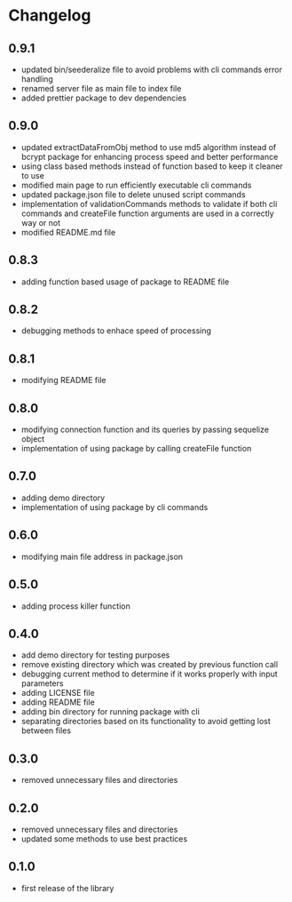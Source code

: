 # Changelog
## 0.9.1
* updated bin/seederalize file to avoid problems with cli commands error handling
* renamed server file as main file to index file
* added prettier package to dev dependencies
## 0.9.0

*  updated extractDataFromObj method to use md5 algorithm instead of bcrypt package for enhancing process speed and better performance
* using class based methods instead of function based to keep it cleaner to use
* modified main page to run efficiently executable cli commands 
* updated package.json file to delete unused script commands
* implementation of validationCommands methods to validate if both cli commands and createFile function arguments are used in a correctly way or not
* modified README.md file
## 0.8.3

*  adding function based usage of package to README file
## 0.8.2

* debugging methods to enhace speed of processing 
## 0.8.1

* modifying README file
## 0.8.0

* modifying connection function and its queries by passing sequelize object
* implementation of using package by calling createFile function
## 0.7.0

* adding demo directory
* implementation of using package by cli commands
## 0.6.0

* modifying main file address in package.json
## 0.5.0

* adding process killer function 
## 0.4.0

* add demo directory for testing purposes
* remove existing directory which was created by previous function call
* debugging current method to determine if it works properly with input parameters
* adding LICENSE file
* adding README file
* adding bin directory for running package with cli
* separating directories based on its functionality to avoid getting lost between files

## 0.3.0

* removed unnecessary files and directories


## 0.2.0

* removed unnecessary files and directories
* updated some methods to use best practices


## 0.1.0

* first release of the library 
